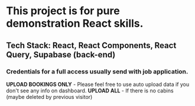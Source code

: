 # This project is for pure demonstration React skills.

## Tech Stack: React, React Components, React Query, Supabase (back-end)

### Credentials for a full access usually send with job application.

**UPLOAD BOOKINGS ONLY** - Please feel free to use auto upload data if you don't see any info on dashboard.
**UPLOAD ALL** - If there is no cabins (maybe deleted by previous visitor)
